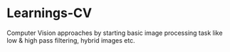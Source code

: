 # Learnings-CV
Computer Vision approaches by starting basic image processing task like low &amp; high pass filtering, hybrid images etc.
